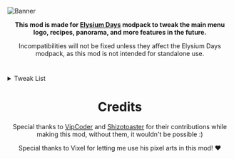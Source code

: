 ![Banner](https://cdn.modrinth.com/data/cached_images/5b10cef83a9e5708683dc7ca3f88cf5b657f9333_0.webp)
<div align="center">

**This mod is made for [Elysium Days](https://modrinth.com/modpack/elysium-days) modpack to tweak the main menu logo, recipes, panorama, and more features in the future.**

Incompatibilities will not be fixed unless they affect the Elysium Days modpack, as this mod is not intended for standalone use.
#
</div>
<details>
<summary>Tweak List</summary>

### Main Content

- Elysium Days Logo For Main Menu [With Christmas & Halloween Variant!]

- Main Menu Discord Button

- Modpack Update Notifier

- Ram Warning Screen

- App Icon

- Toggle Button For [Neat](https://modrinth.com/mod/neat) Mod

### Recipes
- Netherite Horse Armor Recipe For [Simple Netherite Horse Armor](https://modrinth.com/mod/simple-netherite-horse-armor) Mod

- Podzol Recipe

- Rotten Flesh To Leather Smelting Recipe

- Sponge Recipe

### Compatibilities
- [Backported Wolves](https://modrinth.com/mod/backported-wolves) Compatibility for [Regions Unexplored](https://modrinth.com/mod/regions-unexplored)

- [The Lost Castle](https://modrinth.com/mod/the-lost-castle) Mod Eye Spy Advancement Compatibility

- [Spawn Animations](https://modrinth.com/mod/spawn-animations) Compatibility for [Creeper Overhaul](https://modrinth.com/mod/creeper-overhaul), [Enderman Overhaul](https://modrinth.com/mod/enderman-overhaul), [Deeper and Darker](https://modrinth.com/mod/deeperdarker) and [The Graveyard](https://modrinth.com/mod/the-graveyard-fabric) Mod

- [Icons](https://modrinth.com/resourcepack/icons) Compatibility for [Snow Pig](https://modrinth.com/mod/snowpig-fabric)'s Music Disc

### Other Tweaks
- Special Translations for [End Remastered](https://modrinth.com/mod/endrem) Mod!

- Icons Advertisement Logo Replacement for [Icons](https://modrinth.com/resourcepack/icons) Resource Pack!

- Removing [Icons](https://modrinth.com/resourcepack/icons) Food Tooltips That is Extra alongside [AppleSkin](https://modrinth.com/mod/appleskin)

- Removing Splash Texts & Edition Text

- New Panorama

- New Map Icon Designs! (Thanks to Vixel!)

- 11 More Tips With Mod Support For The [Tips](https://modrinth.com/mod/tips) Mod

</details>

<div align="center">

# Credits
Special thanks to [VipCoder](https://github.com/VipCoder8) and [Shizotoaster](https://modrinth.com/user/shizotoaster) for their contributions while making this mod, without them, it wouldn't be possible :)

Special thanks to Vixel for letting me use his pixel arts in this mod! ❤
</div>
